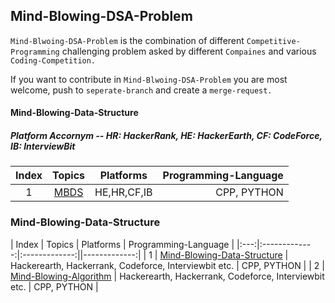 ## Mind-Blowing-DSA-Problem

`Mind-Blwoing-DSA-Problem` is the combination of different `Competitive-Programming` challenging
problem asked by different `Compaines` and various `Coding-Competition.`

If you want to contribute in `Mind-Blwoing-DSA-Problem` you are most welcome, push to `seperate-branch` and create a `merge-request.`

#### Mind-Blowing-Data-Structure

##### Platform Accornym -- HR: HackerRank, HE: HackerEarth, CF: CodeForce, IB: InterviewBit 


| Index | Topics       | Platforms           |  Programming-Language |
|:---:|:-------------:|:-------------:|-------------:|
| 1 | [MBDS](DS-Problem) | HE,HR,CF,IB | CPP, PYTHON |


### Mind-Blowing-Data-Structure
| Index | Topics        | Platforms           | Programming-Language |
|:---:|:-------------:|:-------------:||-------------:|
| 1 | [Mind-Blowing-Data-Structure](DS-Problem) | Hackerearth, Hackerrank, Codeforce, Interviewbit etc. | CPP, PYTHON  |
| 2 | [Mind-Blowing-Algorithm](Algo-Problem) | Hackerearth, Hackerrank, Codeforce, Interviewbit etc. | CPP, PYTHON |

